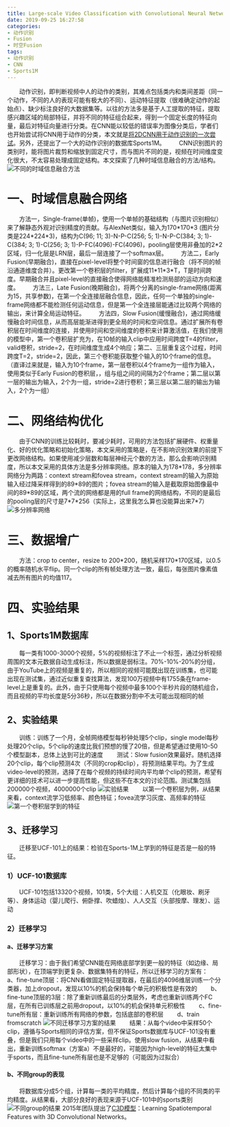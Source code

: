 ```yaml
---
title: Large-scale Video Classification with Convolutional Neural Networks (CVPR 2014)
date: 2019-09-25 16:27:58
categories: 
- 动作识别
- Fusion
- 时空Fusion
tags:
- 动作识别
- CNN
- Sports1M
---
```

&emsp;&emsp;动作识别，即判断视频中人的动作的类别，其难点包括类内和类间差距（同一个动作，不同的人的表现可能有极大的不同）、运动特征提取（很难确定动作的起始点）、缺少标注良好的大数据集等。以往的方法多是基于人工提取的特征，提取感兴趣区域的局部特征，并将不同的特征组合起来，得到一个固定长度的特征向量，最后对特征向量进行分类。在CNN能以较低的错误率为图像分类后，学者们也开始尝试将CNN用于动作的分类，本文就是[将2DCNN用于动作识别的一次尝试](https://cs.stanford.edu/people/karpathy/deepvideo/)。另外，还提出了一个大的动作识别的数据库Sports1M。
&emsp;&emsp;CNN识别图片的类别时，能将图片裁剪和缩放到固定尺寸，而与图片不同的是，视频在时间维度变化很大，不太容易处理成固定结构。本文探索了几种时域信息融合的方法/结构。
![](/images/Large/fuse.png "不同的时域信息融合方法")
# 一、时域信息融合网络
&emsp;&emsp;方法一，Single-frame(单帧)，使用一个单帧的基础结构（与图片识别相似）来了解静态外观对识别精度的贡献。与AlexNet类似，输入为170\*170\*3 (图片分类是224\*224\*3)，结构为C(96; 11; 3)-N-P-C(256; 5; 1)-N-P-C(384; 3; 1)-C(384; 3; 1)-C(256; 3; 1)-P-FC(4096)-FC(4096)，pooling层使用非叠加的2\*2区域，归一化层是LRN层，最后一层连接了一个softmax层。
&emsp;&emsp;方法二，Early Fusion(早期融合)，直接在pixel-level将整个时间窗的信息进行融合（将不同的帧沿通道维度合并）。更改第一个卷积层的filter，扩展成11\*11\*3\*T，T是时间跨度。早期融合并且pixel-level的直接融合使得网络能精准检测局部的运动方向和速度。
&emsp;&emsp;方法三，Late Fusion(晚期融合)，将两个分离的single-frame网络(距离为15，共享参数)，在第一个全连接层融合信息，因此，任何一个单独的single-frame网络都不能检测任何运动信息，但是第一个全连接层能通过比较两个网络的输出，来计算全局运动特征。
&emsp;&emsp;方法四，Slow Fusion(缓慢融合)，通过网络缓慢融合时间信息，从而高层能渐进得到更全局的时间和空间信息。通过扩展所有卷积层在时间维度的连接，并使用时间和空间维度的卷积来计算激活值，在我们使用的模型中，第一个卷积层扩充为，在10帧的输入clip中应用时间跨度T=4的filter，valid卷积，stride=2，在时间维度生成4个响应；第二、三层重复这个过程，时间跨度T=2，stride=2，因此，第三个卷积能获取整个输入的10个frame的信息。（直译过来就是，输入为10个frame，第一层卷积以4个frame为一组作为输入，使用类似于Early Fusion的卷积层，，组与组之间的间隔为2个frame；第二层以第一层的输出为输入，2个为一组，stride=2进行卷积；第三层以第二层的输出为输入，2个为一组）
# 二、网络结构优化
&emsp;&emsp;由于CNN的训练比较耗时，要减少耗时，可用的方法包括扩展硬件、权重量化、好的优化策略和初始化策略，本文采用的策略是，在不影响识别效果的前提下更改网络结构。如果使用减少层数和每层神经元个数的方法，那么会影响识别精度，所以本文采用的具体方法是多分辨率网络。原本的输入为178\*178，多分辨率网络分为两路：context stream和fovea stream，context stream的输入为原始输入经过降采样得到的89\*89的图片；fovea stream的输入是截取原始图像最中间的89\*89的区域，两个流的网络都是用的full frame的网络结构，不同的是最后的pooling层的尺寸是7\*7\*256（实际上，这里我怎么算也没能算出来7\*7）
![](/images/Large/multiresolution.png "多分辨率网络")
# 三、数据增广
&emsp;&emsp;方法：crop to center，resize to 200\*200，随机采样170\*170区域，以0.5的概率随机水平flip。同一个clip的所有帧处理方法一致，最后，每张图片像素值减去所有图片的均值117。
# 四、实验结果
## 1、Sports1M数据库
&emsp;&emsp;每一类有1000-3000个视频，5%的视频标注了不止一个标签，通过分析视频周围的文本元数据自动生成标注，所以数据是弱标注。70%-10%-20%的分组，由于YouTube上的视频是重复的，所以相同的视频可能既出现在训练集，也可能出现在测试集，通过近似重复查找算法，发现100万视频中有1755条在frame-level上是重复的。此外，由于只使用每个视频中最多100个半秒片段的随机组合，而且视频的平均长度是5分36秒，所以在数据分割中不太可能出现相同的帧
## 2、实验结果
&emsp;&emsp;训练：训练了一个月，全帧网络模型每秒钟处理5个clip，single model每秒处理20个clip。5个clip的速度比我们预想的慢了20倍，但是希望通过使用10-50个模型副本，总体上达到可比的速度
&emsp;&emsp;测试：Slow fusion效果最好。随机选择20个clip，每个clip预测4次（不同的crop和clip），将预测结果平均。为了生成video-level的预测，选择了在每个视频的持续时间内平均单个clip的预测，希望有更详细的技术可以进一步提高性能，但这些不在本文的讨论范围。测试集包括200000个视频，4000000个clip
![](/images/Large/results.png "实验结果")
&emsp;&emsp;以第一个卷积层为例，从结果来看，context流学习低频率、颜色特征；fovea流学习灰度、高频率的特征
![](/images/Large/filter.png "第一个卷积层学到的特征")
## 3、迁移学习
&emsp;&emsp;迁移至UCF-101上的结果：检验在Sports-1M上学到的特征是否是一般的特征。
### 1）UCF-101数据库
&emsp;&emsp;UCF-101包括13320个视频，101类，5个大组：人机交互（化眼妆、刷牙等）、身体运动（婴儿爬行、俯卧撑、吹蜡烛）、人人交互（头部按摩、理发）、运动
### 2）迁移学习
#### a、迁移学习方案
&emsp;&emsp;迁移学习：由于我们希望CNN能在网络底部学到更一般的特征（如边缘、局部形状），在顶端学到更复杂、数据集特有的特征，所以迁移学习的方案有：
&emsp;&emsp;a、fine-tune顶层：将CNN看做固定特征提取器，在最后的4096维层训练一个分类器，加上dropout，发现以10%的机会保持每个单元的积极性是有效的
&emsp;&emsp;b、fine-tune顶层的3层：除了重新训练最后的分类层外，考虑也重新训练两个FC层，在所有已训练层之前用dropout，以10%的机会保持单元积极性
&emsp;&emsp;c、fine-tune所有层：重新训练所有网络的参数，包括底部的卷积层
&emsp;&emsp;d、train fromscratch
![](/images/Large/transfer.png "不同迁移学习方案的结果")
&emsp;&emsp;结果：从每个video中采样50个clip，遵循与Sports相同的评估方案，但不保证Sports数据库与UCF-101没有重叠，但是我们只用每个video中的一些采样clip。使用slow fusion，从结果中看出，重新训练softmax（方案a）不是最好的，可能因为high-level的特征太集中于sports，而且fine-tune所有层也是不足够的（可能因为过拟合）
#### b、不同group的表现
&emsp;&emsp;将数据库分成5个组，计算每一类的平均精度，然后计算每个组的不同类的平均精度。从结果看，大部分良好的表现来源于UCF-101中的sports类别
![](/images/Large/group.png "不同group的结果")
2015年团队提出了[C3D模型](http://vlg.cs.dartmouth.edu/c3d/)：Learning Spatiotemporal Features with 3D Convolutional Networks。
